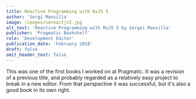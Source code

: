 ```yaml
---
title: Reactive Programming with RxJS 5
author: 'Sergi Mansilla'
image: /images/smreactjs5.jpg
alt_text: 'Reactive Programming with RxJS 5 by Sergei Mansilla'
publisher: 'Pragmatic Bookshelf'
role: 'Development Editor'
publication_date: 'February 2018'
draft: false
omit_header_text: false
---
```


This was one of the first books I worked on at Pragmatic. It was a revision of a previous title, and probably regarded as a relatively easy project to break in a new editor. From that perspective it was successful, but it's also a good book in its own right.

